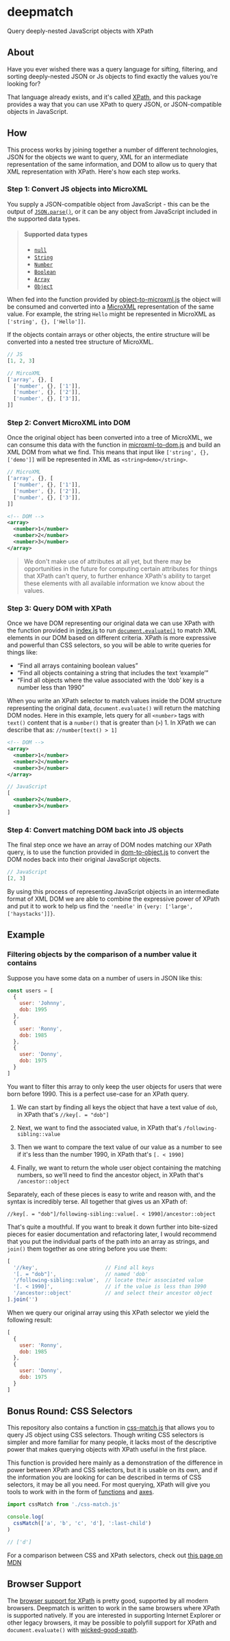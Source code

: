 # deepmatch

Query deeply-nested JavaScript objects with XPath

## About

Have you ever wished there was a query language for sifting, filtering, and sorting deeply-nested JSON or Js objects to find exactly the values you're looking for?

That language already exists, and it's called [XPath](https://developer.mozilla.org/en-US/docs/Web/XPath), and this package provides a way that you can use XPath to query JSON, or JSON-compatible objects in JavaScript.

## How

This process works by joining together a number of different technologies, JSON for the objects we want to query, XML for an intermediate representation of the same information, and DOM to allow us to query that XML representation with XPath. Here's how each step works.

### Step 1: Convert JS objects into MicroXML

You supply a JSON-compatible object from JavaScript - this can be the output of [`JSON.parse()`](https://developer.mozilla.org/en-US/docs/Web/JavaScript/Reference/Global_Objects/JSON/parse), or it can be any object from JavaScript included in the supported data types.

> #### Supported data types
>
> - [`null`](https://developer.mozilla.org/en-US/docs/Web/JavaScript/Reference/Global_Objects/null)
> - [`String`](https://developer.mozilla.org/en-US/docs/Web/JavaScript/Reference/Global_Objects/String)
> - [`Number`](https://developer.mozilla.org/en-US/docs/Web/JavaScript/Reference/Global_Objects/Number)
> - [`Boolean`](https://developer.mozilla.org/en-US/docs/Web/JavaScript/Reference/Global_Objects/Boolean)
> - [`Array`](https://developer.mozilla.org/en-US/docs/Web/JavaScript/Reference/Global_Objects/Array)
> - [`Object`](https://developer.mozilla.org/en-US/docs/Web/JavaScript/Reference/Global_Objects/Object)

When fed into the function provided by [object-to-microxml.js](./object-to-microxml.js) the object will be consumed and converted into a [MicroXML](https://dvcs.w3.org/hg/microxml/raw-file/tip/spec/microxml.html) representation of the same value. For example, the string `Hello` might be represented in MicroXML as `['string', {}, ['Hello']]`.

If the objects contain arrays or other objects, the entire structure will be converted into a nested tree structure of MicroXML.

```js
// JS
[1, 2, 3]

// MircoXML
['array', {}, [
  ['number', {}, ['1']],
  ['number', {}, ['2']],
  ['number', {}, ['3']],
]]
```

### Step 2: Convert MicroXML into DOM

Once the original object has been converted into a tree of MicroXML, we can consume this data with the function in [microxml-to-dom.js](./microxml-to-dom.js) and build an XML DOM from what we find. This means that input like `['string', {}, ['demo']]` will be represented in XML as `<string>demo</string>`.

```js
// MicroXML
['array', {}, [
  ['number', {}, ['1']],
  ['number', {}, ['2']],
  ['number', {}, ['3']],
]]
```

```xml
<!-- DOM -->
<array>
  <number>1</number>
  <number>2</number>
  <number>3</number>
</array>
```

> We don't make use of attributes at all yet, but there may be opportunities in the future for computing certain attributes for things that XPath can't query, to further enhance XPath's ability to target these elements with all available information we know about the values.

### Step 3: Query DOM with XPath

Once we have DOM representing our original data we can use XPath with the function provided in [index.js](./index.js) to run [`document.evaluate()`](https://developer.mozilla.org/en-US/docs/Web/API/Document/evaluate) to match XML elements in our DOM based on different criteria. XPath is more expressive and powerful than CSS selectors, so you will be able to write queries for things like:

- “Find all arrays containing boolean values”
- “Find all objects containing a string that includes the text ‘example’”
- “Find all objects where the value associated with the ‘dob’ key is a number less than 1990”

When you write an XPath selector to match values inside the DOM structure representing the original data, `document.evaluate()` will return the matching DOM nodes. Here in this example, lets query for all `<number>` tags with `text()` content that is a `number()` that is greater than (`>`) 1. In XPath we can describe that as: `//number[text() > 1]`

```xml
<!-- DOM -->
<array>
  <number>1</number>
  <number>2</number>
  <number>3</number>
</array>
```

```jsx
// JavaScript
[
  <number>2</number>,
  <number>3</number>
]
```

### Step 4: Convert matching DOM back into JS objects

The final step once we have an array of DOM nodes matching our XPath query, is to use the function provided in [dom-to-object.js](./dom-to-object.js) to convert the DOM nodes back into their original JavaScript objects.

```js
// JavaScript
[2, 3]
```

By using this process of representing JavaScript objects in an intermediate format of XML DOM we are able to combine the expressive power of XPath and put it to work to help us find the `'needle'` in `{very: ['large', ['haystacks']]}`.

## Example

### Filtering objects by the comparison of a number value it contains

Suppose you have some data on a number of users in JSON like this:

```js
const users = [
  {
    user: 'Johnny',
    dob: 1995
  },
  {
    user: 'Ronny',
    dob: 1985
  },
  {
    user: 'Donny',
    dob: 1975
  }
]
```

You want to filter this array to only keep the user objects for users that were born before 1990. This is a perfect use-case for an XPath query.

1. We can start by finding all keys the object that have a text value of `dob`, in XPath that's `//key[. = "dob"]`

2. Next, we want to find the associated value, in XPath that's `/following-sibling::value`

3. Then we want to compare the text value of our value as a number to see if it's less than the number 1990, in XPath that's `[. < 1990]`

4. Finally, we want to return the whole user object containing the matching numbers, so we'll need to find the ancestor object, in XPath that's `/ancestor::object`

Separately, each of these pieces is easy to write and reason with, and the syntax is incredibly terse. All together that gives us an XPath of:

```xpath
//key[. = "dob"]/following-sibling::value[. < 1990]/ancestor::object
```

That's quite a mouthful. If you want to break it down further into bite-sized pieces for easier documentation and refactoring later, I would recommend that you put the individual parts of the path into an array as strings, and `join()` them together as one string before you use them:

```js
[
  '//key',                      // Find all keys
  '[. = "dob"]',                // named 'dob'
  '/following-sibling::value',  // locate their associated value
  '[. < 1990]',                 // if the value is less than 1990
  '/ancestor::object'           // and select their ancestor object
].join('')
```

When we query our original array using this XPath selector we yield the following result:

```js
[
  {
    user: 'Ronny',
    dob: 1985
  },
  {
    user: 'Donny',
    dob: 1975
  }
]
```

## Bonus Round: CSS Selectors

This repository also contains a function in [css-match.js](./css-match.js) that allows you to query JS object using CSS selectors. Though writing CSS selectors is simpler and more familiar for many people, it lacks most of the descriptive power that makes querying objects with XPath useful in the first place.

This function is provided here mainly as a demonstration of the difference in power between XPath and CSS selectors, but it is usable on its own, and if the information you are looking for can be described in terms of CSS selectors, it may be all you need. For most querying, XPath will give you tools to work with in the form of [functions](https://developer.mozilla.org/en-US/docs/Web/XPath/Functions) and [axes](https://developer.mozilla.org/en-US/docs/Web/XPath/Axes).

```js
import cssMatch from './css-match.js'

console.log(
  cssMatch(['a', 'b', 'c', 'd'], ':last-child')
)

// ['d']
```

For a comparison between CSS and XPath selectors, check out [this page on MDN](https://developer.mozilla.org/en-US/docs/Web/XPath/Comparison_with_CSS_selectors)

## Browser Support

The [browser support for XPath](https://caniuse.com/#feat=document-evaluate-xpath&search=xpath) is pretty good, supported by all modern browsers. Deepmatch is written to work in the same browsers where XPath is supported natively. If you are interested in supporting Internet Explorer or other legacy browsers, it may be possible to polyfill support for XPath and `document.evaluate()` with [wicked-good-xpath](https://github.com/google/wicked-good-xpath).